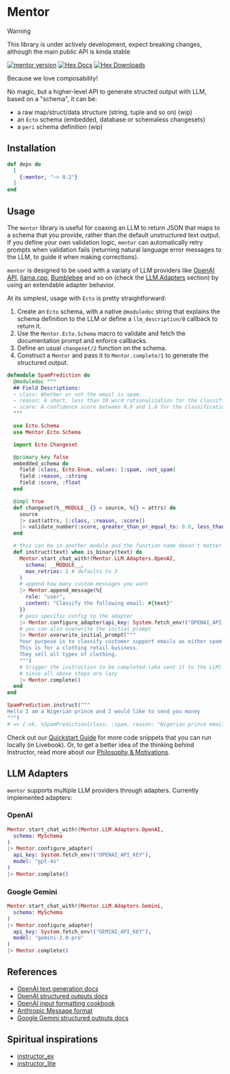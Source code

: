 # Mentor

> [!WARNING]
> This library is under actively development, expect breaking changes, although the main public API is kinda stable

[![mentor version](https://img.shields.io/hexpm/v/mentor.svg)](https://hex.pm/packages/mentor)
[![Hex Docs](https://img.shields.io/badge/hex-docs-lightgreen.svg)](https://hexdocs.pm/mentor)
[![Hex Downloads](https://img.shields.io/hexpm/dt/mentor)](https://hex.pm/packages/mentor)

Because we love composability!

No magic, but a higher-level API to generate structed output with LLM, based on a "schema", it can be:
- a raw map/struct/data structure (string, tuple and so on) (wip)
- an `Ecto` schema (embedded, database or schemaless changesets)
- a `peri` schema definition (wip)

## Installation

```elixir
def deps do
  [
    {:mentor, "~> 0.2"}
  ]
end
```

## Usage
 
The `mentor` library is useful for coaxing an LLM to return JSON that maps to a schema that you provide, rather than the default unstructured text output. If you define your own validation logic, `mentor` can automatically retry prompts when validation fails (returning natural language error messages to the LLM, to guide it when making corrections).

`mentor` is designed to be used with a variaty of LLM providers like [OpenAI API](https://platform.openai.com/docs/api-reference/chat-completions/create), [llama.cpp](https://github.com/ggerganov/llama.cpp), [Bumblebee](https://github.com/elixir-nx/bumblebee) and so on (check the [LLM.Adapters](#llm-adapters) section) by using an extendable adapter behavior.

At its simplest, usage with `Ecto` is pretty straightforward: 

1. Create an `Ecto` schema, with a native `@moduledoc` string that explains the schema definition to the LLM or define a `llm_description/0` callback to return it.
2. Use the `Mentor.Ecto.Schema` macro to validate and fetch the documentation prompt and enforce callbacks.
3. Define an usual `changeset/2` function on the schema.
4. Construct a `Mentor` and pass it to `Mentor.complete/1` to generate the structured output.

```elixir
defmodule SpamPrediction do
  @moduledoc """
  ## Field Descriptions:
  - class: Whether or not the email is spam.
  - reason: A short, less than 10 word rationalization for the classification.
  - score: A confidence score between 0.0 and 1.0 for the classification.
  """

  use Ecto.Schema
  use Mentor.Ecto.Schema

  import Ecto.Changeset

  @primary_key false
  embedded_schema do
    field :class, Ecto.Enum, values: [:spam, :not_spam]
    field :reason, :string
    field :score, :float
  end

  @impl true
  def changeset(%__MODULE__{} = source, %{} = attrs) do
    source
    |> cast(attrs, [:class, :reason, :score])
    |> validate_number(:score, greater_than_or_equal_to: 0.0, less_than_or_equal_to: 1.0)
  end

  # this can be in another module and the function name doesn't matter
  def instruct(text) when is_binary(text) do
    Mentor.start_chat_with!(Mentor.LLM.Adapters.OpenAI,
      schema: __MODULE__,
      max_retries: 2 # defaults to 3
    )
    # append how many custom messages you want
    |> Mentor.append_message(%{
      role: "user",
      content: "Classify the following email: #{text}"
    })
    # pass specific config to the adapter
    |> Mentor.configure_adapter(api_key: System.fetch_env!("OPENAI_API_KEY"), model: "gpt-4o-mini")
    # you can also overwrite the initial prompt
    |> Mentor.overwrite_initial_prompt("""
    Your purpose is to classify customer support emails as either spam or not.
    This is for a clothing retail business.
    They sell all types of clothing.
    """)
    # trigger the instruction to be completed (aka sent it to the LLM)
    # since all above steps are lazy
    |> Mentor.complete()
  end
end

SpamPrediction.instruct("""
Hello I am a Nigerian prince and I would like to send you money
""")
# => {:ok, %SpamPrediction{class: :spam, reason: "Nigerian prince email scam", score: 0.98}}
```

Check out our [Quickstart Guide](https://hexdocs.pm/mentor/quickstart.html) for more code snippets that you can run locally (in Livebook). Or, to get a better idea of the thinking behind Instructor, read more about our [Philosophy & Motivations](https://hexdocs.pm/mentor/philosophy.html).

## LLM Adapters

`mentor` supports multiple LLM providers through adapters. Currently implemented adapters:

### OpenAI

```elixir
Mentor.start_chat_with!(Mentor.LLM.Adapters.OpenAI,
  schema: MySchema
)
|> Mentor.configure_adapter(
  api_key: System.fetch_env!("OPENAI_API_KEY"), 
  model: "gpt-4o"
)
|> Mentor.complete()
```

### Google Gemini

```elixir
Mentor.start_chat_with!(Mentor.LLM.Adapters.Gemini,
  schema: MySchema
)
|> Mentor.configure_adapter(
  api_key: System.fetch_env!("GEMINI_API_KEY"), 
  model: "gemini-2.0-pro"
)
|> Mentor.complete()
```

## References
- [OpenAI text generation docs](https://platform.openai.com/docs/guides/text-generation)
- [OpenAI structured outputs docs](https://platform.openai.com/docs/guides/structured-outputs)
- [OpenAI input formatting cookbook](https://cookbook.openai.com/examples/how_to_format_inputs_to_chatgpt_models)
- [Anthropic Message format](https://docs.anthropic.com/en/api/messages#body-messages)
- [Google Gemini structured outputs docs](https://ai.google.dev/gemini-api/docs/structured-outputs)

## Spiritual inspirations
- [instructor_ex](https://hexdocs.pm/instructor)
- [instructor_lite](https://hexdocs.pm/instructor_lite)
